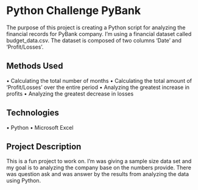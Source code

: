 # Python Challenge PyBank 

The purpose of this project is creating a Python script for analyzing the financial records for PyBank company. I’m using a financial dataset called budget_data.csv.  The dataset is composed of two columns ‘Date’ and ‘Profit/Losses’.

## Methods Used

•	Calculating the total number of months
•	Calculating the total amount of ‘Profit/Losses’ over the entire period
•	Analyzing the greatest increase in profits
•	Analyzing the greatest decrease in losses

## Technologies

•	Python
•	Microsoft Excel

## Project Description

This is a fun project to work on.  I’m was giving a sample size data set and my goal is to analyzing the company base on the numbers provide.  There was question ask and was answer by the results from analyzing the data using Python.  
